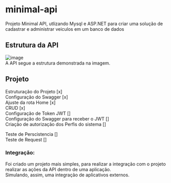 # minimal-api
Projeto Minimal API, utlizando Mysql e ASP.NET para criar uma solução de cadastrar e administrar veiculos em um banco de dados

## Estrutura da API
![image](https://github.com/user-attachments/assets/ac6998b7-77cb-40fe-ba70-b5a81a9d30d3)
<br/>A API segue a estrutura demonstrada na imagem.

## Projeto
Estruturação do Projeto [x]<br/>
Configuração do Swagger [x]<br/>
Ajuste da rota Home [x]<br/>
CRUD [x]<br/>
Configuração de Token JWT []<br/>
Configuração do Swagger para receber o JWT []<br/>
Criação de autorização dos Perfis do sistema []<br/>

Teste de Perscistencia []<br/>
Teste de Request []<br/>

### Integração:
Foi criado um projeto mais simples, para realizar a integração com o projeto realizar as ações da API dentro de uma aplicação.<br/> 
Simulando, assim, uma integração de aplicativos externos.
